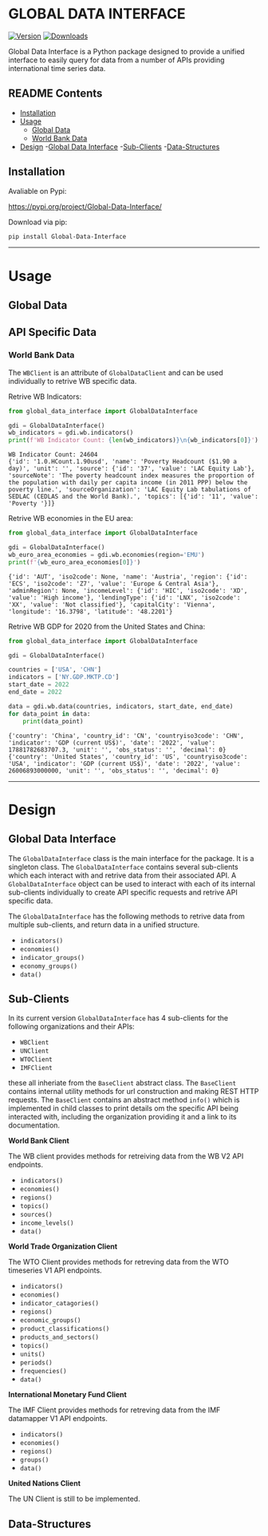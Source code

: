 # GLOBAL DATA INTERFACE

[![Version](https://img.shields.io/badge/version-0.1.0a1-orange)](https://github.com/EMCampbell01/Global-Data-Interface)
[![Downloads](https://img.shields.io/pypi/dm/Global-Data-Interface)](https://pypi.org/project/Global-Data-Interface/)

Global Data Interface is a Python package designed to provide a unified interface to easily query for data from a number of APIs providing international time series data.

## README Contents

- [Installation](#Installation)
- [Usage](#Usage)
    - [Global Data](#global-data)
    - [World Bank Data](#world-bank-data)
- [Design](#design)
    -[Global Data Interface](#global-data-interface-1)
    -[Sub-Clients](#sub-clients)
    -[Data-Structures](#data-structures)

## Installation

Avaliable on Pypi:

https://pypi.org/project/Global-Data-Interface/

Download via pip:
```bash
pip install Global-Data-Interface
```

---

# Usage

## Global Data

## API Specific Data 

### World Bank Data

The `WBClient` is an attribute of `GlobalDataClient` and can be used individually to retrive WB specific data.

Retrive WB Indicators:
```python
from global_data_interface import GlobalDataInterface

gdi = GlobalDataInterface()
wb_indicators = gdi.wb.indicators()
print(f'WB Indicator Count: {len(wb_indicators)}\n{wb_indicators[0]}')
```
```
WB Indicator Count: 24604
{'id': '1.0.HCount.1.90usd', 'name': 'Poverty Headcount ($1.90 a day)', 'unit': '', 'source': {'id': '37', 'value': 'LAC Equity Lab'}, 'sourceNote': 'The poverty headcount index measures the proportion of the population with daily per capita income (in 2011 PPP) below the poverty line.', 'sourceOrganization': 'LAC Equity Lab tabulations of SEDLAC (CEDLAS and the World Bank).', 'topics': [{'id': '11', 'value': 'Poverty '}]}
```

Retrive WB economies in the EU area:
```python
from global_data_interface import GlobalDataInterface

gdi = GlobalDataInterface()
wb_euro_area_economies = gdi.wb.economies(region='EMU')
print(f'{wb_euro_area_economies[0]}')
```
```
{'id': 'AUT', 'iso2code': None, 'name': 'Austria', 'region': {'id': 'ECS', 'iso2code': 'Z7', 'value': 'Europe & Central Asia'}, 'adminRegion': None, 'incomeLevel': {'id': 'HIC', 'iso2code': 'XD', 'value': 'High income'}, 'lendingType': {'id': 'LNX', 'iso2code': 'XX', 'value': 'Not classified'}, 'capitalCity': 'Vienna', 'longitude': '16.3798', 'latitude': '48.2201'}
```

Retrive WB GDP for 2020 from the United States and China:
```python
from global_data_interface import GlobalDataInterface

gdi = GlobalDataInterface()

countries = ['USA', 'CHN']
indicators = ['NY.GDP.MKTP.CD']
start_date = 2022
end_date = 2022

data = gdi.wb.data(countries, indicators, start_date, end_date)
for data_point in data:
    print(data_point)
```
```
{'country': 'China', 'country_id': 'CN', 'countryiso3code': 'CHN', 'indicator': 'GDP (current US$)', 'date': '2022', 'value': 17881782683707.3, 'unit': '', 'obs_status': '', 'decimal': 0}
{'country': 'United States', 'country_id': 'US', 'countryiso3code': 'USA', 'indicator': 'GDP (current US$)', 'date': '2022', 'value': 26006893000000, 'unit': '', 'obs_status': '', 'decimal': 0}
```

---

# Design

## Global Data Interface

The `GlobalDataInterface` class is the main interface for the package. It is a singleton class. The `GlobalDataInterface` contains several sub-clients which each interact with and retrive data from their associated API. A `GlobalDataInterface` object can be used to interact with each of its internal sub-clients individually to create API specific requests and retrive API specific data.

The `GlobalDataInterface` has the following methods to retrive data from multiple sub-clients, and return data in a unified structure.

- `indicators()`
- `economies()`
- `indicator_groups()`
- `economy_groups()`
- `data()`

## Sub-Clients

In its current version `GlobalDataInterface` has 4 sub-clients for the following organizations and their APIs:

- `WBClient`
- `UNClient`
- `WTOClient`
- `IMFClient`

these all inheriate from the `BaseClient` abstract class. The `BaseClient` contains internal utility methods for url construction and making REST HTTP requests. The `BaseClient` contains an abstract method `info()` which is implemented in child classes to print details om the specific API being interacted with, including the organization providing it and a link to its documentation.

**World Bank Client**

The WB client provides methods for retreiving data from the WB V2 API endpoints.

- `indicators()`
- `economies()`
- `regions()`
- `topics()`
- `sources()`
- `income_levels()`
- `data()`

**World Trade Organization Client**

The WTO Client provides methods for retreving data from the WTO timeseries V1 API endpoints.

- `indicators()`
- `economies()`
- `indicator_catagories()`
- `regions()`
- `economic_groups()`
- `product_classifications()`
- `products_and_sectors()`
- `topics()`
- `units()`
- `periods()`
- `frequencies()`
- `data()`

**International Monetary Fund Client**

The IMF Client provides methods for retreving data from the IMF datamapper V1 API endpoints.

- `indicators()`
- `economies()`
- `regions()`
- `groups()`
- `data()`

**United Nations Client**

The UN Client is still to be implemented.

## Data-Structures

